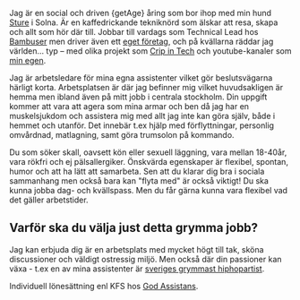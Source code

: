 Jag är en social och driven {getAge} åring som bor ihop med min hund [Sture](http://stu.re) i Solna. Är en kaffedrickande tekniknörd som älskar att resa, skapa och allt som hör där till. Jobbar till vardags som Technical Lead hos [Bambuser](https://bambuser.com) men driver även ett [eget företag](https://johnie.se), och på kvällarna räddar jag världen… typ – med olika projekt som [Crip in Tech](https://crip.io) och youtube-kanaler som [min egen](https://www.youtube.com/user/JohnieWebdesign).

Jag är arbetsledare för mina egna assistenter vilket gör beslutsvägarna härligt korta. Arbetsplatsen är där jag befinner mig vilket huvudsakligen är hemma men ibland även på mitt jobb i centrala stockholm. Din uppgift kommer att vara att agera som mina armar och ben då jag har en muskelsjukdom och assistera mig med allt jag inte kan göra själv, både i hemmet och utanför. Det innebär t.ex hjälp med förflyttningar, personlig omvårdnad, matlagning, samt göra trumsolon på kommando.

Du som söker skall, oavsett kön eller sexuell läggning, vara mellan 18-40år, vara rökfri och ej pälsallergiker. Önskvärda egenskaper är flexibel, spontan, humor och att ha lätt att samarbeta. Sen att du klarar dig bra i sociala sammanhang men också bara kan "flyta med" är också viktigt! Du ska kunna jobba dag- och kvällspass. Men du får gärna kunna vara flexibel vad det gäller arbetstider.

## Varför ska du välja just detta grymma jobb?

Jag kan erbjuda dig är en arbetsplats med mycket högt till tak, sköna discussioner och väldigt ostressig miljö. Men också där din passioner kan växa - t.ex en av mina assistenter är [sveriges grymmast hiphopartist](https://open.spotify.com/artist/3Q32bNJ9bjTHSh66syuXhm?si=jeTAQRNcRcCDEB2UiZTRkA).

Individuell lönesättning enl KFS hos [God Assistans](https://godassistans.se).
